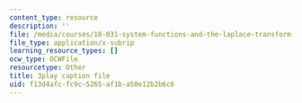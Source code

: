 ```yaml
---
content_type: resource
description: ''
file: /media/courses/18-031-system-functions-and-the-laplace-transform-spring-2019/f13d4afcfc9c5265af1ba50e12b2b6c6_5HfMEUO9vlY.vtt
file_type: application/x-subrip
learning_resource_types: []
ocw_type: OCWFile
resourcetype: Other
title: 3play caption file
uid: f13d4afc-fc9c-5265-af1b-a50e12b2b6c6
---
```

